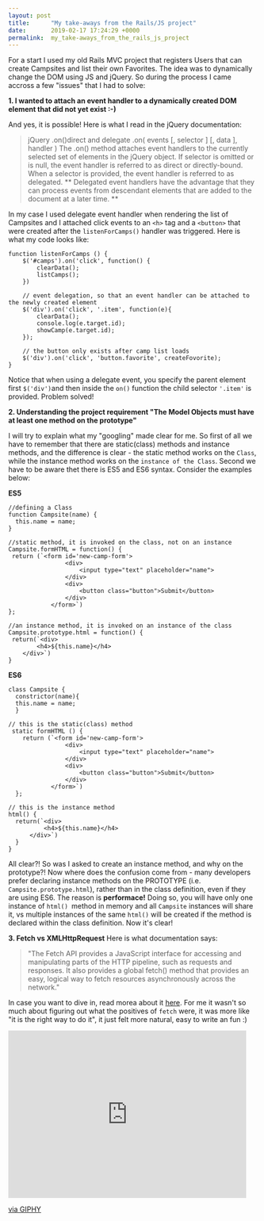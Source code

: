```yaml
---
layout: post
title:      "My take-aways from the Rails/JS project"
date:       2019-02-17 17:24:29 +0000
permalink:  my_take-aways_from_the_rails_js_project
---
```



For a start I used my old Rails MVC project that registers Users that can create Campsites and list their own Favorites. The idea was to dynamically change the DOM using JS and jQuery. So during the process I came accross a few "issues" that I had to solve:

**1. I wanted to attach an event handler to a dynamically created DOM element that did not yet exist :-)**

And yes, it is possible! Here is what I read in the jQuery documentation:

> jQuery .on()direct and delegate
> .on( events [, selector ] [, data ], handler )
> The .on() method attaches event handlers to the currently selected set of elements in the jQuery object.
> If selector is omitted or is null, the event handler is referred to as direct or directly-bound.
> When a selector is provided, the event handler is referred to as delegated.
>** Delegated event handlers have the advantage that they can process events from descendant elements that are added to the document at a later time. **

In my case I used delegate event handler when rendering the list of Campsites and I attached click events to an `<h>` tag and a `<button>` that were created after the `listenForCamps()` handler was triggered. Here is what my code looks like:

```
function listenForCamps () { 
    $('#camps').on('click', function() {
        clearData();
        listCamps();
    })

    // event delegation, so that an event handler can be attached to the newly created element
    $('div').on('click', '.item', function(e){
        clearData();
        console.log(e.target.id);
        showCamp(e.target.id);
    });

    // the button only exists after camp list loads
    $('div').on('click', 'button.favorite', createFovorite);
}
```
Notice that when using a delegate event, you specify the parent element  first `$('div')`and then inside the `on()` function the child selector `'.item'` is provided.
Problem solved!

**2. Understanding the project requirement "The Model Objects must have at least one method on the prototype"**

I will try to explain what my "googling" made clear for me. So first of all we have to remember that there are static(class) methods and instance methods, and the difference is clear - the static method works on the `Class`, while the instance method works on the `instance of the Class`. Second we have to be aware thet there is ES5 and ES6 syntax. Consider the examples below:

**ES5**
```
//defining a Class
function Campsite(name) {
  this.name = name;
}

//static method, it is invoked on the class, not on an instance
Campsite.formHTML = function() {
 return (`<form id='new-camp-form'>
                <div>
                    <input type="text" placeholder="name">
                </div>
                <div>
                    <button class="button">Submit</button>
                </div>
            </form>`)
};

//an instance method, it is invoked on an instance of the class
Campsite.prototype.html = function() {
 return(`<div>
        <h4>${this.name}</h4>
    </div>`)
}
```

**ES6**
```
class Campsite {
  constrictor(name){
  this.name = name;
  }

// this is the static(class) method
 static formHTML () {
    return (`<form id='new-camp-form'>
                <div>
                    <input type="text" placeholder="name">
                </div>
                <div>
                    <button class="button">Submit</button>
                </div>
            </form>`)
  };

// this is the instance method
html() {
  return(`<div>
          <h4>${this.name}</h4>
      </div>`)
  }
}

```
All clear?!
So was I asked to create an instance method, and why on the prototype?!
Now where does the confusion come from - many developers prefer declaring instance methods on the PROTOTYPE (i.e. `Campsite.prototype.html`), rather than in the class definition, even if they are using ES6.
The reason is **performace!** Doing so, you will have only one instance of `html() `method in memory and all `Campsite` instances will share it, vs multiple instances of the same `html()` will be created if the method is declared within the class definition.
Now it's clear!

**3. Fetch vs XMLHttpRequest**
Here is what documentation says:
> "The Fetch API provides a JavaScript interface for accessing and manipulating parts of the HTTP pipeline, such as requests and responses. It also provides a global fetch() method that provides an easy, logical way to fetch resources asynchronously across the network."
 >

In case you want to dive in, read morea about it [here](https://developer.mozilla.org/en-US/docs/Web/API/Fetch_API/Using_Fetch).
For me it wasn't so much about figuring out what the positives of `fetch` were, it was more like "it is the right way to do it", it just felt more natural, easy to write an fun :)
<iframe src="https://giphy.com/embed/3o6Zt8CQmqiIp0aN6U" width="480" height="338" frameBorder="0" class="giphy-embed" allowFullScreen></iframe><p><a href="https://giphy.com/gifs/southparkgifs-3o6Zt8CQmqiIp0aN6U">via GIPHY</a></p>


